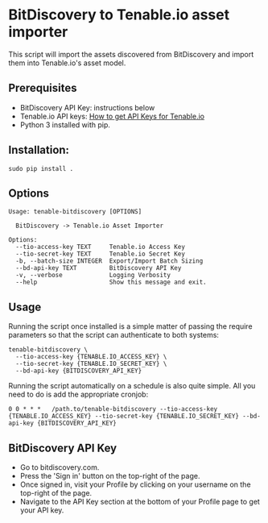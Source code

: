 # BitDiscovery to Tenable.io asset importer

This script will import the assets discovered from BitDiscovery and import them into Tenable.io's asset model.

## Prerequisites

* BitDiscovery API Key: instructions below
* Tenable.io API keys: [How to get API Keys for Tenable.io][tio_api_keys]
* Python 3 installed with pip.

## Installation: 

```
sudo pip install .
```

## Options

```
Usage: tenable-bitdiscovery [OPTIONS]

  BitDiscovery -> Tenable.io Asset Importer

Options:
  --tio-access-key TEXT     Tenable.io Access Key
  --tio-secret-key TEXT     Tenable.io Secret Key
  -b, --batch-size INTEGER  Export/Import Batch Sizing
  --bd-api-key TEXT         BitDiscovery API Key
  -v, --verbose             Logging Verbosity
  --help                    Show this message and exit.
```

## Usage

Running the script once installed is a simple matter of passing the require parameters so that the script can authenticate to both systems:

```
tenable-bitdiscovery \
  --tio-access-key {TENABLE.IO_ACCESS_KEY} \
  --tio-secret-key {TENABLE.IO_SECRET_KEY} \
  --bd-api-key {BITDISCOVERY_API_KEY}
```

Running the script automatically on a schedule is also quite simple.  All you need to do is add the appropriate cronjob:

```
0 0 * * *	/path.to/tenable-bitdiscovery --tio-access-key {TENABLE.IO_ACCESS_KEY} --tio-secret-key {TENABLE.IO_SECRET_KEY} --bd-api-key {BITDISCOVERY_API_KEY}
```

## BitDiscovery API Key

 - Go to bitdiscovery.com.
 - Press the 'Sign in' button on the top-right of the page.
 - Once signed in, visit your Profile by clicking on your username on the top-right of the page.
 - Navigate to the API Key section at the bottom of your Profile page to get your API key.


[tio_api_keys]: https://docs.tenable.com/tenableio/vulnerabilitymanagement/Content/Settings/GenerateAPIKey.htm
